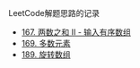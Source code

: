 LeetCode解题思路的记录

- [167. 两数之和 II - 输入有序数组](https://github.com/kgxl/LeetCode-notes/blob/master/question/167.%20%E4%B8%A4%E6%95%B0%E4%B9%8B%E5%92%8C%20II%20-%20%E8%BE%93%E5%85%A5%E6%9C%89%E5%BA%8F%E6%95%B0%E7%BB%84.md)
- [169. 多数元素](https://github.com/kgxl/LeetCode-notes/blob/master/question/169.%20%E5%A4%9A%E6%95%B0%E5%85%83%E7%B4%A0.md)
- [189. 旋转数组](https://github.com/kgxl/LeetCode-notes/blob/master/question/189.%20%E6%97%8B%E8%BD%AC%E6%95%B0%E7%BB%84.md)

